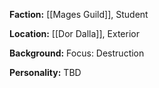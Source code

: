 **Faction:**
[[Mages Guild]], Student

**Location:** 
[[Dor Dalla]], Exterior

**Background:**
Focus: Destruction

**Personality:**
TBD